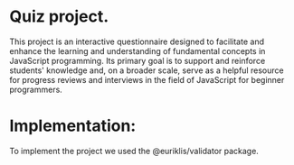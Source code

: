 # Quiz project.

This project is an interactive questionnaire designed to facilitate and enhance the learning and understanding of fundamental concepts in JavaScript programming. Its primary goal is to support and reinforce students' knowledge and, on a broader scale, serve as a helpful resource for progress reviews and interviews in the field of JavaScript for beginner programmers.


# Implementation:

To implement the project we used the @euriklis/validator package.


